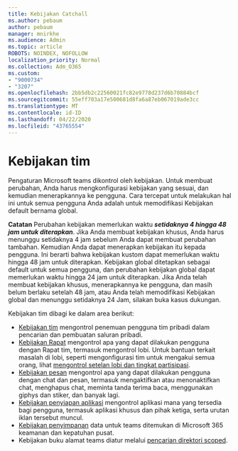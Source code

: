 ```yaml
---
title: Kebijakan Catchall
ms.author: pebaum
author: pebaum
manager: mnirkhe
ms.audience: Admin
ms.topic: article
ROBOTS: NOINDEX, NOFOLLOW
localization_priority: Normal
ms.collection: Adm_O365
ms.custom:
- "9000734"
- "3207"
ms.openlocfilehash: 2bb5db2c22560021fc82e9778d237d6b70884bcf
ms.sourcegitcommit: 55eff703a17e500681d8fa6a87eb067019ade3cc
ms.translationtype: MT
ms.contentlocale: id-ID
ms.lasthandoff: 04/22/2020
ms.locfileid: "43765554"
---
```

# <a name="teams-policies"></a>Kebijakan tim

Pengaturan Microsoft teams dikontrol oleh kebijakan. Untuk membuat perubahan, Anda harus mengkonfigurasi kebijakan yang sesuai, dan kemudian menerapkannya ke pengguna. Cara tercepat untuk melakukan hal ini untuk semua pengguna Anda adalah untuk memodifikasi Kebijakan default bernama global. 

**Catatan** Perubahan kebijakan memerlukan waktu ***setidaknya 4 hingga 48 jam untuk diterapkan***. Jika Anda membuat kebijakan khusus, Anda harus menunggu setidaknya 4 jam sebelum Anda dapat membuat perubahan tambahan. Kemudian Anda dapat menerapkan kebijakan itu kepada pengguna. Ini berarti bahwa kebijakan kustom dapat memerlukan waktu hingga 48 jam untuk diterapkan. Kebijakan global ditetapkan sebagai default untuk semua pengguna, dan perubahan kebijakan global dapat memerlukan waktu hingga 24 jam untuk diterapkan. Jika Anda telah membuat kebijakan khusus, menerapkannya ke pengguna, dan masih belum berlaku setelah 48 jam, atau Anda telah memodifikasi Kebijakan global dan menunggu setidaknya 24 Jam, silakan buka kasus dukungan.

Kebijakan tim dibagi ke dalam area berikut:

- [Kebijakan tim](https://docs.microsoft.com/MicrosoftTeams/teams-policies) mengontrol penemuan pengguna tim pribadi dalam pencarian dan pembuatan saluran pribadi.  
- [Kebijakan Rapat](https://docs.microsoft.com/microsoftteams/meeting-policies-in-teams) mengontrol apa yang dapat dilakukan pengguna dengan Rapat tim, termasuk mengontrol lobi. Untuk bantuan terkait masalah di lobi, seperti mengonfigurasi tim untuk mengakui semua orang, lihat [mengontrol setelan lobi dan tingkat partisipasi](https://docs.microsoft.com/alchemyinsights/bypass-lobby).
- [Kebijakan pesan](https://docs.microsoft.com/microsoftteams/messaging-policies-in-teams) mengontrol apa yang dapat dilakukan pengguna dengan chat dan pesan, termasuk mengaktifkan atau menonaktifkan chat, menghapus chat, meminta tanda terima baca, menggunakan giphys dan stiker, dan banyak lagi.
- [Kebijakan penyiapan aplikasi](https://docs.microsoft.com/MicrosoftTeams/teams-app-setup-policies) mengontrol aplikasi mana yang tersedia bagi pengguna, termasuk aplikasi khusus dan pihak ketiga, serta urutan iklan tersebut muncul.  
- [Kebijakan penyimpanan](https://docs.microsoft.com/microsoftteams/retention-policies) data untuk teams ditemukan di Microsoft 365 keamanan dan kepatuhan pusat.
- Kebijakan buku alamat teams diatur melalui [pencarian direktori scoped](https://docs.microsoft.com/MicrosoftTeams/teams-scoped-directory-search).